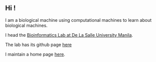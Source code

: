## Hi !

I am a biological machine using computational machines to learn about biological machines. 

I head the [Bioinformatics Lab at De La Salle University Manila](http://www.bioinfodlsu.com).

The lab has its github page [here](https://github.com/bioinfodlsu)

I maintain a home page [here](https://www.a-transposable-element.com). 
